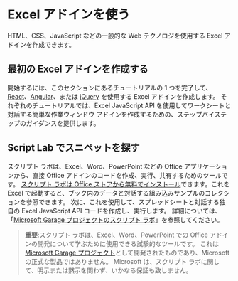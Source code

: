 # <a name="get-started-with-excel-add-ins"></a>Excel アドインを使う

HTML、CSS、JavaScript などの一般的な Web テクノロジを使用する Excel アドインを作成できます。 

## <a name="create-your-first-excel-add-in"></a>最初の Excel アドインを作成する

開始するには、このセクションにあるチュートリアルの 1 つを完了して、[React](excel-add-ins-get-started-react.md)、[Angular](excel-add-ins-get-started-angular.md)、または [jQuery](excel-add-ins-get-started-jquery.md) を使用する Excel アドインを作成します。 それぞれのチュートリアルでは、Excel JavaScript API を使用してワークシートと対話する簡単な作業ウィンドウ アドインを作成するための、ステップバイステップのガイダンスを提供します。 

## <a name="explore-snippets-with-script-lab"></a>Script Lab でスニペットを探す

スクリプト ラボは、Excel、Word、PowerPoint などの Office アプリケーションから、直接 Office アドインのコードを作成、実行、共有するためのツールです。 [スクリプト ラボは Office ストアから無料でインストール](https://store.office.com/app.aspx?assetid=WA104380862)できます。これを Excel で起動すると、ブック内のデータと対話する組み込みサンプルのコレクションを参照できます。 次に、これを使用して、スプレッドシートと対話する独自の Excel JavaScript API コードを作成し、実行します。 詳細については、「[Microsoft Garage プロジェクトのスクリプト ラボ](https://github.com/OfficeDev/script-lab/blob/master/README.md)」を参照してください。

> **重要**:スクリプト ラボは、Excel、Word、PowerPoint での Office アドインの開発について学ぶために使用できる試験的なツールです。 これは [Microsoft Garage プロジェクト](https://www.microsoft.com/ja-JP/garage/about/)として開発されたものであり、Microsoft の正式な製品ではありません。 Microsoft は、スクリプト ラボに関して、明示または黙示を問わず、いかなる保証も致しません。
